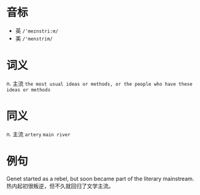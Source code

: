 # 音标

- 英 `/'meɪnstri:m/`
- 美 `/'menstrim/`

# 词义

n. 主流
`the most usual ideas or methods, or the people who have these ideas or methods`

# 同义

n. 主流
`artery` `main river`

# 例句

Genet started as a rebel, but soon became part of the literary mainstream.
热内起初很叛逆，但不久就回归了文学主流。


